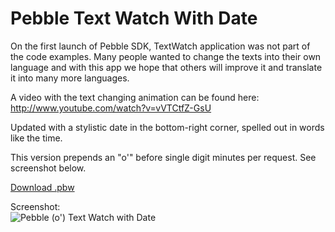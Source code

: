 Pebble Text Watch With Date
===========================

On the first launch of Pebble SDK, TextWatch application was not part of the code examples.
Many people wanted to change the texts into their own language and with this app we hope that others will improve it 
and translate it into many more languages.

A video with the text changing animation can be found here: http://www.youtube.com/watch?v=vVTCtfZ-GsU

Updated with a stylistic date in the bottom-right corner, spelled out in words like the time.

This version prepends an "o'" before single digit minutes per request.  See screenshot below.

[Download .pbw](http://www.mypebblefaces.com/view?fID=1433&aName=PEP&pageTitle=%28o%27%29+Text+with+Small+Date&auID=1585)

Screenshot:  
![Pebble (o') Text Watch with Date](http://d.pr/i/Vrvo.jpg)
